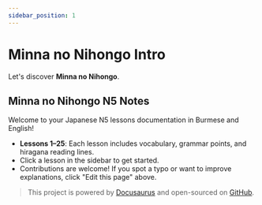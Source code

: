 ```yaml
---
sidebar_position: 1
---
```


# Minna no Nihongo Intro

Let's discover **Minna no Nihongo**.

## Minna no Nihongo N5 Notes

Welcome to your Japanese N5 lessons documentation in Burmese and English!

- **Lessons 1–25**: Each lesson includes vocabulary, grammar points, and hiragana reading lines.
- Click a lesson in the sidebar to get started.
- Contributions are welcome! If you spot a typo or want to improve explanations, click "Edit this page" above.

> This project is powered by [Docusaurus](https://docusaurus.io/) and open-sourced on [GitHub](https://github.com/kyawthura2018/minna-no-nihongo-docs).

